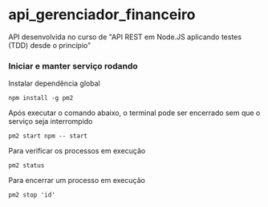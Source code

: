 # api_gerenciador_financeiro
API desenvolvida no curso de "API REST em Node.JS aplicando testes (TDD) desde o princípio"

### Iniciar e manter serviço rodando
Instalar dependência global
```
npm install -g pm2
```

Após executar o comando abaixo, o terminal pode ser encerrado sem que o serviço seja interrompido
```
pm2 start npm -- start
```

Para verificar os processos em execução
```
pm2 status
```

Para encerrar um processo em execução
```
pm2 stop 'id'
```

